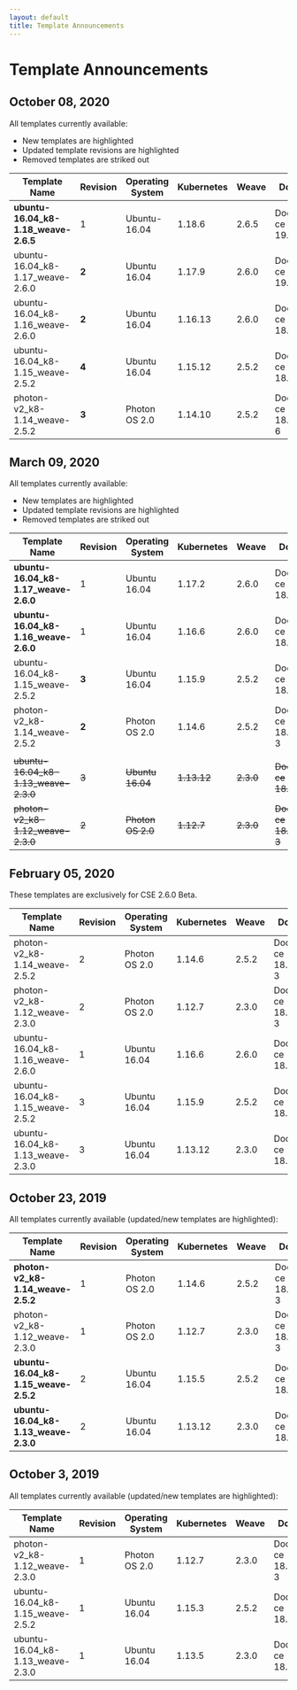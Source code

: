 ```yaml
---
layout: default
title: Template Announcements
---
```

# Template Announcements

## October 08, 2020

All templates currently available:
* New templates are highlighted
* Updated template revisions are highlighted
* Removed templates are striked out

| Template Name                        | Revision | Operating System  | Kubernetes  | Weave     | Docker                  |
|--------------------------------------|----------|-------------------|-------------|-----------|-------------------------|
| **ubuntu-16.04_k8-1.18_weave-2.6.5** | 1        | Ubuntu-16.04      | 1.18.6      | 2.6.5     | Docker-ce 19.03.12      |
| ubuntu-16.04_k8-1.17_weave-2.6.0     | **2**    | Ubuntu 16.04      | 1.17.9      | 2.6.0     | Docker-ce 19.03.5       |
| ubuntu-16.04_k8-1.16_weave-2.6.0     | **2**    | Ubuntu 16.04      | 1.16.13     | 2.6.0     | Docker-ce 18.09.7       |
| ubuntu-16.04_k8-1.15_weave-2.5.2     | **4**    | Ubuntu 16.04      | 1.15.12     | 2.5.2     | Docker-ce 18.09.7       |
| photon-v2_k8-1.14_weave-2.5.2        | **3**    | Photon OS 2.0     | 1.14.10      | 2.5.2    | Docker-ce 18.06.2-6     |


## March 09, 2020

All templates currently available:
* New templates are highlighted
* Updated template revisions are highlighted
* Removed templates are striked out

| Template Name                        | Revision | Operating System  | Kubernetes  | Weave     | Docker                  |
|--------------------------------------|----------|-------------------|-------------|-----------|-------------------------|
| **ubuntu-16.04_k8-1.17_weave-2.6.0** | 1        | Ubuntu 16.04      | 1.17.2      | 2.6.0     | Docker-ce 18.09.7       |
| **ubuntu-16.04_k8-1.16_weave-2.6.0** | 1        | Ubuntu 16.04      | 1.16.6      | 2.6.0     | Docker-ce 18.09.7       |
| ubuntu-16.04_k8-1.15_weave-2.5.2     | **3**    | Ubuntu 16.04      | 1.15.9      | 2.5.2     | Docker-ce 18.09.7       |
| photon-v2_k8-1.14_weave-2.5.2        | **2**    | Photon OS 2.0     | 1.14.6      | 2.5.2     | Docker-ce 18.06.2-3     |
|                                      |          |                   |             |           |                         |
| ~~ubuntu-16.04_k8-1.13_weave-2.3.0~~ | ~~3~~    | ~~Ubuntu 16.04~~  | ~~1.13.12~~ | ~~2.3.0~~ | ~~Docker-ce 18.09.7~~   |
| ~~photon-v2_k8-1.12_weave-2.3.0~~    | ~~2~~    | ~~Photon OS 2.0~~ | ~~1.12.7~~  | ~~2.3.0~~ | ~~Docker-ce 18.06.2-3~~ |


## February 05, 2020

These templates are exclusively for CSE 2.6.0 Beta.

| Template Name                    | Revision | Operating System | Kubernetes | Weave | Docker              |
|----------------------------------|----------|------------------|------------|-------|---------------------|
| photon-v2_k8-1.14_weave-2.5.2    | 2        | Photon OS 2.0    | 1.14.6     | 2.5.2 | Docker-ce 18.06.2-3 |
| photon-v2_k8-1.12_weave-2.3.0    | 2        | Photon OS 2.0    | 1.12.7     | 2.3.0 | Docker-ce 18.06.2-3 |
| ubuntu-16.04_k8-1.16_weave-2.6.0 | 1        | Ubuntu 16.04     | 1.16.6     | 2.6.0 | Docker-ce 18.09.7   |
| ubuntu-16.04_k8-1.15_weave-2.5.2 | 3        | Ubuntu 16.04     | 1.15.9     | 2.5.2 | Docker-ce 18.09.7   |
| ubuntu-16.04_k8-1.13_weave-2.3.0 | 3        | Ubuntu 16.04     | 1.13.12    | 2.3.0 | Docker-ce 18.09.7   |

## October 23, 2019

All templates currently available (updated/new templates are highlighted):

| Template Name                        | Revision | Operating System | Kubernetes | Weave | Docker              |
|--------------------------------------|----------|------------------|------------|-------|---------------------|
| **photon-v2_k8-1.14_weave-2.5.2**    | 1        | Photon OS 2.0    | 1.14.6     | 2.5.2 | Docker-ce 18.06.2-3 |
| photon-v2_k8-1.12_weave-2.3.0        | 1        | Photon OS 2.0    | 1.12.7     | 2.3.0 | Docker-ce 18.06.2-3 |
| **ubuntu-16.04_k8-1.15_weave-2.5.2** | 2        | Ubuntu 16.04     | 1.15.5     | 2.5.2 | Docker-ce 18.09.7   |
| **ubuntu-16.04_k8-1.13_weave-2.3.0** | 2        | Ubuntu 16.04     | 1.13.12    | 2.3.0 | Docker-ce 18.09.7   |

## October 3, 2019

All templates currently available (updated/new templates are highlighted):

| Template Name                    | Revision | Operating System | Kubernetes | Weave | Docker              |
|----------------------------------|----------|------------------|------------|-------|---------------------|
| photon-v2_k8-1.12_weave-2.3.0    | 1        | Photon OS 2.0    | 1.12.7     | 2.3.0 | Docker-ce 18.06.2-3 |
| ubuntu-16.04_k8-1.15_weave-2.5.2 | 1        | Ubuntu 16.04     | 1.15.3     | 2.5.2 | Docker-ce 18.09.7   |
| ubuntu-16.04_k8-1.13_weave-2.3.0 | 1        | Ubuntu 16.04     | 1.13.5     | 2.3.0 | Docker-ce 18.09.7   |
